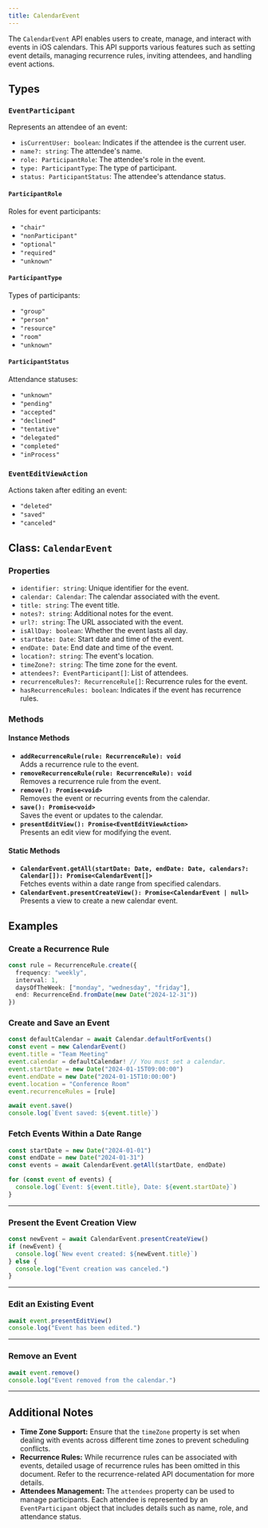 ```yaml
---
title: CalendarEvent
---
```

The `CalendarEvent` API enables users to create, manage, and interact with events in iOS calendars. This API supports various features such as setting event details, managing recurrence rules, inviting attendees, and handling event actions.

## Types

### `EventParticipant`
Represents an attendee of an event:
- `isCurrentUser: boolean`: Indicates if the attendee is the current user.
- `name?: string`: The attendee's name.
- `role: ParticipantRole`: The attendee's role in the event.
- `type: ParticipantType`: The type of participant.
- `status: ParticipantStatus`: The attendee's attendance status.

#### `ParticipantRole`
Roles for event participants:
- `"chair"`
- `"nonParticipant"`
- `"optional"`
- `"required"`
- `"unknown"`

#### `ParticipantType`
Types of participants:
- `"group"`
- `"person"`
- `"resource"`
- `"room"`
- `"unknown"`

#### `ParticipantStatus`
Attendance statuses:
- `"unknown"`
- `"pending"`
- `"accepted"`
- `"declined"`
- `"tentative"`
- `"delegated"`
- `"completed"`
- `"inProcess"`

### `EventEditViewAction`
Actions taken after editing an event:
- `"deleted"`
- `"saved"`
- `"canceled"`

## Class: `CalendarEvent`

### Properties
- `identifier: string`: Unique identifier for the event.
- `calendar: Calendar`: The calendar associated with the event.
- `title: string`: The event title.
- `notes?: string`: Additional notes for the event.
- `url?: string`: The URL associated with the event.
- `isAllDay: boolean`: Whether the event lasts all day.
- `startDate: Date`: Start date and time of the event.
- `endDate: Date`: End date and time of the event.
- `location?: string`: The event's location.
- `timeZone?: string`: The time zone for the event.
- `attendees?: EventParticipant[]`: List of attendees.
- `recurrenceRules?: RecurrenceRule[]`: Recurrence rules for the event.
- `hasRecurrenceRules: boolean`: Indicates if the event has recurrence rules.

### Methods

#### Instance Methods
- **`addRecurrenceRule(rule: RecurrenceRule): void`**  
  Adds a recurrence rule to the event.
- **`removeRecurrenceRule(rule: RecurrenceRule): void`**  
  Removes a recurrence rule from the event.
- **`remove(): Promise<void>`**  
  Removes the event or recurring events from the calendar.
- **`save(): Promise<void>`**  
  Saves the event or updates to the calendar.
- **`presentEditView(): Promise<EventEditViewAction>`**  
  Presents an edit view for modifying the event.

#### Static Methods
- **`CalendarEvent.getAll(startDate: Date, endDate: Date, calendars?: Calendar[]): Promise<CalendarEvent[]>`**  
  Fetches events within a date range from specified calendars.
- **`CalendarEvent.presentCreateView(): Promise<CalendarEvent | null>`**  
  Presents a view to create a new calendar event.

## Examples

### Create a Recurrence Rule
```ts
const rule = RecurrenceRule.create({
  frequency: "weekly",
  interval: 1,
  daysOfTheWeek: ["monday", "wednesday", "friday"],
  end: RecurrenceEnd.fromDate(new Date("2024-12-31"))
})
```

### Create and Save an Event
```ts
const defaultCalendar = await Calendar.defaultForEvents()
const event = new CalendarEvent()
event.title = "Team Meeting"
event.calendar = defaultCalendar! // You must set a calendar.
event.startDate = new Date("2024-01-15T09:00:00")
event.endDate = new Date("2024-01-15T10:00:00")
event.location = "Conference Room"
event.recurrenceRules = [rule]

await event.save()
console.log(`Event saved: ${event.title}`)
```

### Fetch Events Within a Date Range
```ts
const startDate = new Date("2024-01-01")
const endDate = new Date("2024-01-31")
const events = await CalendarEvent.getAll(startDate, endDate)

for (const event of events) {
  console.log(`Event: ${event.title}, Date: ${event.startDate}`)
}
```

---

### Present the Event Creation View
```ts
const newEvent = await CalendarEvent.presentCreateView()
if (newEvent) {
  console.log(`New event created: ${newEvent.title}`)
} else {
  console.log("Event creation was canceled.")
}
```

---

### Edit an Existing Event
```ts
await event.presentEditView()
console.log("Event has been edited.")
```

---

### Remove an Event
```ts
await event.remove()
console.log("Event removed from the calendar.")
```

---

## Additional Notes

- **Time Zone Support:** Ensure that the `timeZone` property is set when dealing with events across different time zones to prevent scheduling conflicts.
- **Recurrence Rules:** While recurrence rules can be associated with events, detailed usage of recurrence rules has been omitted in this document. Refer to the recurrence-related API documentation for more details.
- **Attendees Management:** The `attendees` property can be used to manage participants. Each attendee is represented by an `EventParticipant` object that includes details such as name, role, and attendance status. 
